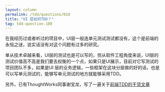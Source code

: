 ```yaml
---
layout: column
permalink: /tdd/questions/010
title: "UI 层如何TDD？"
tag: tdd-question-100
---
```


在我经历过或者听过的项目中，UI层一般连单元测试测试都没有，这个是前端的永恒之谜，说实话没有对这个问题有过多的研究。

单从技术卓越来看，UI层的测试也是可以写的，但从软件工程角度来说，UI层的测试价值高不高是我们要去权衡的一个点，如果只是UI展示，目前对它写测试的项目团队不多，如果是UI
层的业务逻辑，一些框架在这块分层做的好的话，也是可以写单元测试的，能够写单元测试的地方就能够采用TDD。

另外，已有ThoughtWorks同事谢宝龙，写了一遍关于<a target="_blank" href = "https://mp.weixin.qq.com/s/D_HYOZcK-dtSMv59Lj3K7A">前端TDD的干货文章</a>
